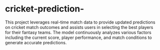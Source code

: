 # cricket-prediction-
This project leverages real-time match data to provide updated predictions on cricket match outcomes and assists users in selecting the best players for their fantasy teams. The model continuously analyzes various factors including the current score, player performance, and match conditions to generate accurate predictions.

